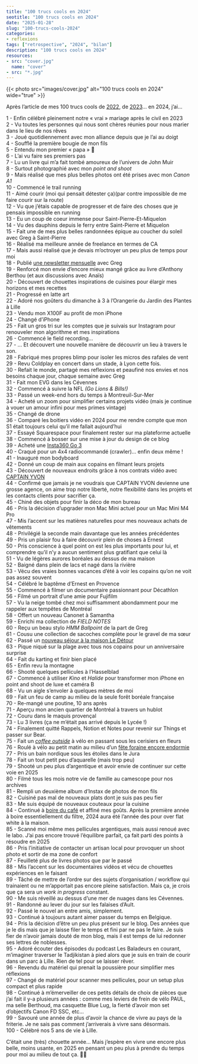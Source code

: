 ```yaml
---
title: "100 trucs cools en 2024"
seotitle: "100 trucs cools en 2024"
date: "2025-01-28"
slug: "100-trucs-cools-2024"
categories:
- reflexions
tags: ["retrospective", "2024", "bilan"]
description: "100 trucs cools en 2024"
resources:
- src: "cover.jpg"
  name: "cover"
- src: "*.jpg"
---
```

{{< photo src="images/cover.jpg" alt="100 trucs cools en 2024" wide="true" >}}

Après l’article de mes 100 trucs cools de [2022](https://jeremyjanin.com/100-trucs-cools-2022/), de [2023](https://jeremyjanin.com/100-trucs-cools-2023/)… en 2024, j’ai…

1 - Enfin célébré pleinement notre « vrai » mariage après le civil en 2023<br/>
2 - Vu toutes les personnes qui nous sont chères réunies pour nous marier dans le lieu de nos rêves<br/>
3 - Joué quotidiennement avec mon alliance depuis que je l’ai au doigt<br/>
4 - Soufflé la première bougie de mon fils<br/>
5 - Entendu mon premier « papa » 🥹<br/>
6 - L’ai vu faire ses premiers pas<br/>
7 - Lu un livre qui m’a fait tombé amoureux de l’univers de John Muir<br/>
8 - Surtout photographié avec mon *point and shoot*<br/>
9 - Mais réalisé que mes plus belles photos ont été prises avec mon *Canon A1*<br/>
10 - Commencé le trail running<br/>
11 - Aimé courir (moi qui pensait détester ça)(par contre impossible de me faire courir sur la route)<br/>
12 - Vu que j’étais capable de progresser et de faire des choses que je pensais impossible en running<br/>
13 - Eu un coup de coeur immense pour Saint-Pierre-Et-Miquelon<br/>
14 - Vu des dauphins depuis le ferry entre Saint-Pierre et Miquelon<br/>
15 - Fait une de mes plus belles randonnées épique au coucher du soleil avec Greg à Saint-Pierre<br/>
16 - Réalisé ma meilleure année de freelance en termes de CA<br/>
17 - Mais aussi réalisé que je devais m’octroyer un peu plus de temps pour moi<br/>
18 - Publié [une newsletter mensuelle](http://slowisbeautiful.substack.com/) avec Greg<br/>
19 - Renforcé mon envie d’encore mieux mangé grâce au livre d’Anthony Berthou (et aux discussions avec Anaïs)<br/>
20 - Découvert de chouettes inspirations de cuisines pour élargir mes horizons et mes recettes<br/>
21 - Progressé en latte art<br/>
22 - Adoré nos goûters du dimanche à 3 à l’Orangerie du Jardin des Plantes à Lille<br/>
23 - Vendu mon X100F au profit de mon iPhone<br/>
24 - Changé d’iPhone<br/>
25 - Fait un gros tri sur les comptes que je suivais sur Instagram pour renouveler mon algorithme et mes inspirations<br/>
26 - Commencé le field recording…<br/>
27 - … Et découvert une nouvelle manière de découvrir un lieu à travers le son.<br/>
28 - Fabriqué mes propres blimp pour isoler les micros des rafales de vent<br/>
29 - Revu Coldplay en concert dans un stade, à Lyon cette fois.<br/>
30 - Refait le monde, partagé mes reflexions et peaufiné nos envies et nos besoins chaque jour, chaque semaine avec Greg<br/>
31 - Fait mon EVG dans les Cévennes<br/>
32 - Commencé à suivre la NFL *(Go Lions & Bills!)*<br/>
33 - Passé un week-end hors du temps à Montreuil-Sur-Mer<br/>
34 - Acheté un zoom pour simplifier certains projets vidéo (mais je continue à vouer un amour infini pour mes primes vintage)<br/>
35 - Changé de drone<br/>
36 - Comparé les boitiers vidéo en 2024 pour me rendre compte que mon S1 était toujours celui qu’il me fallait aujourd’hui<br/>
37 - Essayé Squarespace pour finalement rester sur ma plateforme actuelle<br/>
38 - Commencé à bosser sur une mise à jour du design de ce blog<br/>
39 - Acheté une [Insta360 Go 3](https://www.digit-photo.com/INSTA360-Camera-Go-3-64GB-rINSTA3602007154776.html?dpa_id=21)<br/>
40 - Craqué pour un 4x4 radiocommandé (crawler)… enfin deux même !<br/>
41 - Inauguré mon bodyboard<br/>
42 - Donné un coup de main aux copains en filmant leurs projets<br/>
43 - Découvert de nouveaux endroits grâce à nos contrats vidéo avec [CAPTAIN YVON](http://captainyvon.fr)<br/>
44 - Confirmé que jamais je ne voudrais que CAPTAIN YVON devienne une grosse agence, on aime trop notre liberté, notre flexibilité dans les projets et les contacts clients pour sacrifier ça.<br/>
45 - Chiné des objets pour finir la déco de mon bureau<br/>
46 - Pris la décision d’upgrader mon Mac Mini actuel pour un Mac Mini M4 Pro<br/>
47 - Mis l’accent sur les matières naturelles pour mes nouveaux achats de vêtements<br/>
48 - Privilégié la seconde main davantage que les années précédentes<br/>
49 - Pris un plaisir fou à faire découvrir plein de choses à Ernest<br/>
50 - Pris conscience à quel point on est les plus importants pour lui, et comprendre qu’il n’y a aucun sentiment plus gratifiant que celui là<br/>
51 - Vu de légères aurores boréales au dessus de ma maison<br/>
52 - Baigné dans plein de lacs et nagé dans la rivière<br/>
53 - Vécu des vraies bonnes vacances d’été à voir les copains qu’on ne voit pas assez souvent<br/>
54 - Célébré le baptême d’Ernest en Provence<br/>
55 - Commencé à filmer un documentaire passionnant pour Décathlon<br/>
56 - Filmé un portrait d’une amie pour Fujifilm<br/>
57 - Vu la neige tombé chez moi suffisamment abondamment pour me rappeler aux tempêtes de Montréal<br/>
58 - Offert un nouveau Canonet à Samantha<br/>
59 - Enrichi ma collection de *FIELD NOTES*<br/>
60 - Reçu un beau stylo *HMM Ballpoint* de la part de Greg<br/>
61 - Cousu une collection de sacoches complète pour le gravel de ma sœur<br/>
62 - Passé un [nouveau séjour à la maison Le Détour](https://jeremyjanin.com/maison-le-detour/)<br/>
63 - Pique niqué sur la plage avec tous nos copains pour un anniversaire surprise<br/>
64 - Fait du karting et finir bien placé<br/>
65 - Enfin revu la montagne<br/>
66 - Shooté quelques pellicules à l’Hasselblad<br/>
67 - Commencé à utiliser *Kino* et *Halide* pour transformer mon iPhone en point and shoot de luxe et caméra B<br/>
68 - Vu un aigle s’envoler à quelques mètres de moi<br/>
69 - Fait un feu de camp au milieu de la seule forêt boréale française<br/>
70 - Re-mangé une poutine, 10 ans après<br/>
71 - Aperçu mon ancien quartier de Montréal à travers un hublot<br/>
72 - Couru dans le maquis provençal<br/>
73 - Lu 3 livres (ça ne m’était pas arrivé depuis le Lycée !)<br/>
74 - Finalement quitté Rappels, Notion et Notes pour revenir sur Things et passer sur Bear.<br/>
75 - Fait un *[coffee outside](https://www.instagram.com/jeremy.janin/reel/C52djlVog_-/)* à vélo en passant sous les cerisiers en fleurs<br/>
76 - Roulé à vélo au petit matin au milieu d’un [fête foraine encore endormie](https://www.instagram.com/jeremy.janin/reel/C-Hd1v9oX_O/)<br/>
77 - Pris un bain nordique sous les étoiles dans le Jura<br/>
78 - Fait un tout petit peu d’aquarelle (mais trop peu)<br/>
79 - Shooté un peu plus d’argentique et avoir envie de continuer sur cette voie en 2025<br/>
80 - Filmé tous les mois notre vie de famille au camescope pour nos archives<br/>
81 - Rempli un deuxième album d’Instax de photos de mon fils<br/>
82 - Cuisiné pas mal de nouveaux plats dont je suis pas peu fier<br/>
83 - Me suis équipé de nouveaux couteaux pour la cuisine<br/>
84 - Continué à [boire du café](https://jeremyjanin.com/slow-coffee/) et affiné mes goûts. Après la première année à boire essentiellement du filtre, 2024 aura été l’année des pour over flat white à la maison.<br/>
85 - Scanné moi même mes pellicules argentiques, mais aussi renoué avec le labo. J’ai pas encore trouvé l’équilibre parfait, ça fait parti des points à résoudre en 2025<br/>
86 - Pris l’initiative de contacter un artisan local pour provoquer un shoot photo et sortir de ma zone de confort<br/>
87 - Feuilleté plus de livres photos que par le passé<br/>
88 - Mis l’accent sur les documentaires vidéos et vécu de chouettes expériences en le faisant<br/>
89 - Tâché de mettre de l’ordre sur des sujets d’organisation / workflow qui trainaient ou ne m’apportait pas encore pleine satisfaction. Mais ça, je crois que ça sera un *work in progress* constant.<br/>
90 - Me suis réveillé au dessus d’une mer de nuages dans les Cévennes.<br/>
91 - Randonné au lever du jour sur les falaises d’Ault.<br/>
92 - Passé le nouvel an entre amis, simplement.<br/>
93 - Continué à toujours autant aimer passer du temps en Belgique.<br/>
94 - Pris la décision d’être un peu plus présent sur le blog. Des années que je le dis mais que je laisse filer le temps et fini par ne pas le faire. Je suis fier de n’avoir jamais douté de mon blog, mais il est temps de lui redonner ses lettres de noblesses.<br/>
95 - Adoré écouter des épisodes du podcast Les Baladeurs en courant, m’imaginer traverser le Tadjikistan à pied alors que je suis en train de courir dans un parc à Lille. Rien de tel pour se laisser rêver.<br/>
96 - Revendu du matériel qui prenait la poussière pour simplifier mes réflexions<br/>
97 - Changé de matériel pour scanner mes pellicules, pour un setup plus compact et plus rapide<br/>
98 - Continué à m’émerveiller de ces petits détails de choix de pièces que j’ai fait il y-a plusieurs années : comme mes leviers de frein de vélo PAUL, ma selle Berthoud, ma casquette Blue Lug, la fierté d’avoir mon set d’objectifs Canon FD SSC, etc…<br/>
99 - Savouré une année de plus d’avoir la chance de vivre au pays de la friterie. Je ne sais pas comment j’arriverais à vivre sans désormais.<br/>
100 - Célébré nos 5 ans de vie à Lille.<br/>

C’était une (très) chouette année… Mais j’espère en vivre une encore plus belle, moins usante, en 2025 en pensant un peu plus à prendre du temps pour moi au milieu de tout ça.
✌🏻
